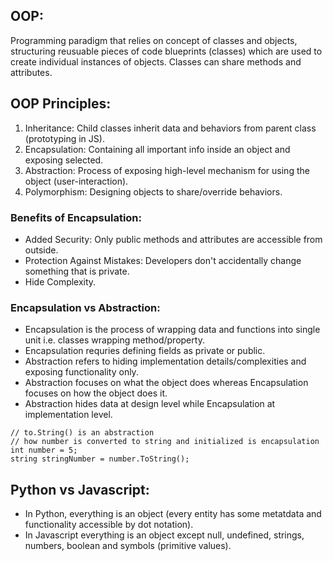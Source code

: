 ## OOP:
Programming paradigm that relies on concept of classes and objects, structuring reusuable pieces of code blueprints (classes) which are used to create individual instances of objects. Classes can share methods and attributes.

## OOP Principles:
1) Inheritance: Child classes inherit data and behaviors from parent class (prototyping in JS).
2) Encapsulation: Containing all important info inside an object and exposing selected.
3) Abstraction: Process of exposing high-level mechanism for using the object (user-interaction).
4) Polymorphism: Designing objects to share/override behaviors.

### Benefits of Encapsulation:
- Added Security: Only public methods and attributes are accessible from outside.
- Protection Against Mistakes: Developers don't accidentally change something that is private. 
- Hide Complexity.

### Encapsulation vs Abstraction:
- Encapsulation is the process of wrapping data and functions into single unit i.e. classes wrapping method/property.
- Encapsulation requries defining fields as private or public. 
- Abstraction refers to hiding implementation details/complexities and exposing functionality only.
- Abstraction focuses on what the object does whereas Encapsulation focuses on how the object does it.
- Abstraction hides data at design level while Encapsulation at implementation level.

```
// to.String() is an abstraction
// how number is converted to string and initialized is encapsulation
int number = 5;
string stringNumber = number.ToString();
```



## Python vs Javascript:
- In Python, everything is an object (every entity has some metatdata and functionality accessible by dot notation).
- In Javascript everything is an object except null, undefined, strings, numbers, boolean and symbols (primitive values).
